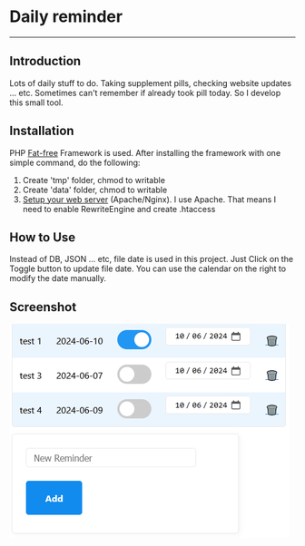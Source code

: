 # Daily reminder

---

## Introduction

Lots of daily stuff to do. Taking supplement pills, checking website updates ... etc.
Sometimes can't remember if already took pill today. So I develop this small tool.

## Installation

PHP [Fat-free](https://fatfreeframework.com) Framework is used. After installing the framework with one simple command, do the following:
1. Create 'tmp' folder, chmod to writable
2. Create 'data' folder, chmod to writable
3. [Setup your web server](https://fatfreeframework.com/3.8/routing-engine#DynamicWebSites) (Apache/Nginx). I use Apache. That means I need to enable RewriteEngine and create .htaccess

## How to Use

Instead of DB, JSON ... etc, file date is used in this project.
Just Click on the Toggle button to update file date.
You can use the calendar on the right to modify the date manually.

## Screenshot

![Screenshot](Screenshot.png)

